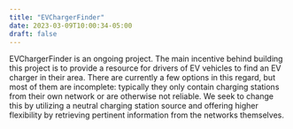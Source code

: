 ```yaml
---
title: "EVChargerFinder"
date: 2023-03-09T10:00:34-05:00
draft: false
---
```


EVChargerFinder is an ongoing project. The main incentive behind building this project is to provide a resource for drivers of EV vehicles to find an EV charger in their area. There are currently a few options in this regard, but most of them are incomplete: typically they only contain charging stations from their own network or are otherwise not reliable. We seek to change this by utilizing a neutral charging station source and offering higher flexibility by retrieving pertinent information from the networks themselves.
